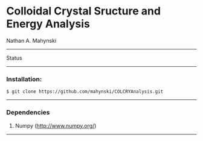 # Colloidal Crystal Sructure and Energy Analysis

Nathan A. Mahynski

---

Status

---

### Installation:

```
$ git clone https://github.com/mahynski/COLCRYAnalysis.git
```

---

### Dependencies

1. Numpy (http://www.numpy.org/)

---


